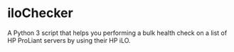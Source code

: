 # iloChecker
A Python 3 script that helps you performing a bulk health check on a list of HP ProLiant servers by using their HP iLO.
